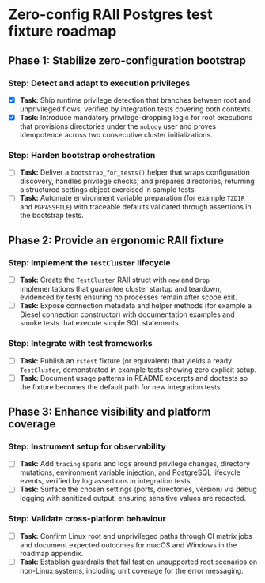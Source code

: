 # Zero-config RAII Postgres test fixture roadmap

## Phase 1: Stabilize zero-configuration bootstrap

### Step: Detect and adapt to execution privileges

- [x] **Task:** Ship runtime privilege detection that branches between root and
  unprivileged flows, verified by integration tests covering both contexts.
- [x] **Task:** Introduce mandatory privilege-dropping logic for root executions
  that provisions directories under the `nobody` user and proves idempotence
  across two consecutive cluster initializations.

### Step: Harden bootstrap orchestration

- [ ] **Task:** Deliver a `bootstrap_for_tests()` helper that wraps
  configuration discovery, handles privilege checks, and prepares directories,
  returning a structured settings object exercised in sample tests.
- [ ] **Task:** Automate environment variable preparation (for example `TZDIR`
  and `PGPASSFILE`) with traceable defaults validated through assertions in the
  bootstrap tests.

## Phase 2: Provide an ergonomic RAII fixture

### Step: Implement the `TestCluster` lifecycle

- [ ] **Task:** Create the `TestCluster` RAII struct with `new` and `Drop`
  implementations that guarantee cluster startup and teardown, evidenced by
  tests ensuring no processes remain after scope exit.
- [ ] **Task:** Expose connection metadata and helper methods (for example a
  Diesel connection constructor) with documentation examples and smoke tests
  that execute simple SQL statements.

### Step: Integrate with test frameworks

- [ ] **Task:** Publish an `rstest` fixture (or equivalent) that yields a ready
  `TestCluster`, demonstrated in example tests showing zero explicit setup.
- [ ] **Task:** Document usage patterns in README excerpts and doctests so the
  fixture becomes the default path for new integration tests.

## Phase 3: Enhance visibility and platform coverage

### Step: Instrument setup for observability

- [ ] **Task:** Add `tracing` spans and logs around privilege changes, directory
  mutations, environment variable injection, and PostgreSQL lifecycle events,
  verified by log assertions in integration tests.
- [ ] **Task:** Surface the chosen settings (ports, directories, version) via
  debug logging with sanitized output, ensuring sensitive values are redacted.

### Step: Validate cross-platform behaviour

- [ ] **Task:** Confirm Linux root and unprivileged paths through CI matrix
  jobs and document expected outcomes for macOS and Windows in the roadmap
  appendix.
- [ ] **Task:** Establish guardrails that fail fast on unsupported root
  scenarios on non-Linux systems, including unit coverage for the error
  messaging.

